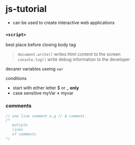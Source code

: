 # js-tutorial

- can be used to create interactive web applications

### `<script>`
  
  best place before closing body tag

> `document.write()` writes html content to the screen  
> `console.log()` write debug information to the developer

decarer variables useing `var`

conditions

- start with either letter $ or \_ **only**
- case sensitive myVar ≠ myvar

### comments

```js
// one line comment e.g // A comment.
/*
   mutiple
   lines
   of comments
*/
```
